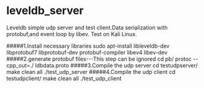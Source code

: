 leveldb_server
===============
Leveldb simple udp server and test client.Data serialization with protobuf,and event loop by libev.
Test on Kali Linux.

#####1.Install necessary libraries
    sudo apt-install libleveldb-dev libprotobuf7 libprotobuf-dev protobuf-compiler libev4 libev-dev
#####2.generate protobuf files---This step can be ignored
    cd pb/
    protoc --cpp_out=./ ldbdata.proto
#####3.Compile the udp server
    cd testudpserver/
    make clean all
    ./test_udp_server
#####4.Compile the udp client
    cd testudpclient/
    make clean all
    ./test_udp_client

